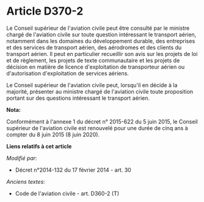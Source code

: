 # Article D370-2

Le Conseil supérieur de l'aviation civile peut être consulté par le ministre chargé de l'aviation civile sur toute question
intéressant le transport aérien, notamment dans les domaines du développement durable, des entreprises et des services de
transport aérien, des aérodromes et des clients du transport aérien. Il peut en particulier recueillir son avis sur les
projets de loi et de règlement, les projets de texte communautaire et les projets de décision en matière de licence
d'exploitation de transporteur aérien ou d'autorisation d'exploitation de services aériens. 

Le Conseil supérieur de l'aviation civile peut, lorsqu'il en décide à la majorité, présenter au ministre chargé de l'aviation
civile toute proposition portant sur des questions intéressant le transport aérien.

**Nota:**

Conformément à l'annexe 1 du décret n° 2015-622 du 5 juin 2015, le Conseil supérieur de l'aviation civile est renouvelé pour
une durée de cinq ans à compter du 8 juin 2015 (8 juin 2020).

**Liens relatifs à cet article**

_Modifié par_:

  - Décret n°2014-132 du 17 février 2014 - art. 30

_Anciens textes_:

  - Code de l'aviation civile - art. D360-2 (T)
